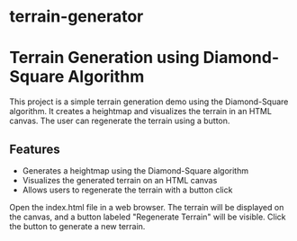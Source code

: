 # terrain-generator

# Terrain Generation using Diamond-Square Algorithm

This project is a simple terrain generation demo using the Diamond-Square algorithm. It creates a heightmap and visualizes the terrain in an HTML canvas. The user can regenerate the terrain using a button.

## Features

- Generates a heightmap using the Diamond-Square algorithm
- Visualizes the generated terrain on an HTML canvas
- Allows users to regenerate the terrain with a button click

Open the index.html file in a web browser. The terrain will be displayed on the canvas, and a button labeled "Regenerate Terrain" will be visible. Click the button to generate a new terrain.
